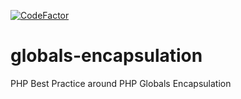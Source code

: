 [![CodeFactor](https://www.codefactor.io/repository/github/nouvelletechno/globals-encapsulation/badge)](https://www.codefactor.io/repository/github/nouvelletechno/globals-encapsulation)

# globals-encapsulation
PHP Best Practice around PHP Globals Encapsulation
